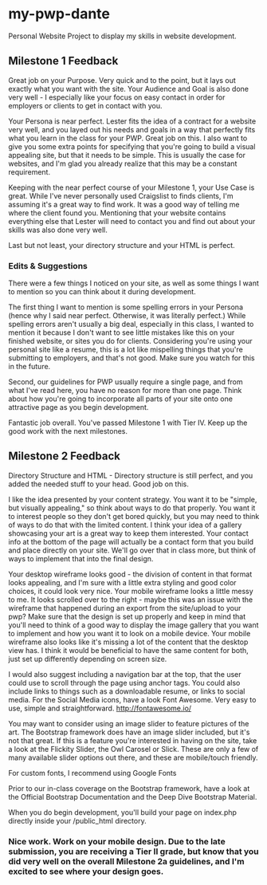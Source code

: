# my-pwp-dante
Personal Website Project to display my skills in website development.

## Milestone 1 Feedback

Great job on your Purpose. Very quick and to the point, but it lays out exactly what you want with the site. 
Your Audience and Goal is also done very well - I especially like your focus on easy contact in order for employers or clients to get in contact with you. 

Your Persona is near perfect. Lester fits the idea of a contract for a website very well, and you layed out  his needs and goals in a way that perfectly fits what you learn in the class for your PWP. Great job on this. I also want to give you some extra points for specifying that you're going to build a visual appealing site, but that it needs to be simple. This is usually the case for websites, and I'm glad you already realize that this may be a constant requirement.

Keeping with the near perfect course of your Milestone 1, your Use Case is great. While I've never personally used Craigslist to finds clients, I'm assuming it's a great way to find work. It was a good way of telling me where the client found you. Mentioning that your website contains everything else that Lester will need to contact you and find out about your skills was also done very well.

Last but not least, your directory structure and your HTML is perfect.




### Edits &amp; Suggestions

There were a few things I noticed on your site, as well as some things I want to mention so you can think about it during development.

The first thing I want to mention is some spelling errors in your Persona (hence why I said near perfect. Otherwise, it was literally perfect.) While spelling errors aren't usually a big deal, especially in this class, I wanted to mention it because I don't want to see little mistakes like this on your finished website, or sites you do for clients. Considering you're using your personal site like a resume, this is a lot like mispelling things that you're submitting to employers, and that's not good. Make sure you watch for this in the future.

Second, our guidelines for PWP usually require a single page, and from what I've read here, you have no reason for more than one page. Think about how you're going to incorporate all parts of your site onto one attractive page as you begin development.


Fantastic job overall. You've passed Milestone 1 with Tier IV. Keep up the good work with the next milestones.





## Milestone 2 Feedback

Directory Structure and HTML - Directory structure is still perfect, and you added the needed stuff to your head. Good job on this.

I like the idea presented by your content strategy. You want it to be "simple, but visually appealing," so think about ways to do that properly. You want it to interest people so they don't get bored quickly, but you may need to think of ways to do that with the limited content. I think your idea of a gallery showcasing your art is a great way to keep them interested. Your contact info at the bottom of the page will actually be a contact form that you build and place directly on your site. We'll go over that in class more, but think of ways to implement that into the final design. 

Your desktop wireframe looks good - the division of content in that format looks appealing, and I'm sure with a little extra styling and good color choices, it could look very nice. Your mobile wireframe looks a little messy to me. It looks scrolled over to the right - maybe this was an issue with the wireframe that happened during an export from the site/upload to your pwp? Make sure that the design is set up properly and keep in mind that you'll need to think of a good way to display the image gallery that you want to implement and how you want it to look on a mobile device. Your mobile wireframe also looks like it's missing a lot of the content that the desktop view has. I think it would be beneficial to have the same content for both, just set up differently depending on screen size. 

I would also suggest including a navigation bar at the top, that the user could use to scroll through the page using anchor tags. You could also include links to things such as a downloadable resume, or links to social media. For the Social Media icons, have a look Font Awesome. Very easy to use, simple and straightforward. http://fontawesome.io/

You may want to consider using an image slider to feature pictures of the art. The Bootstrap framework does have an image slider included, but it's not that great. If this is a feature you're interested in having on the site, take a look at the Flickity Slider, the Owl Carosel or Slick. These are only a few of many available slider options out there, and these are mobile/touch friendly.

For custom fonts, I recommend using Google Fonts

Prior to our in-class coverage on the Bootstrap framework, have a look at the Official Bootstrap Documentation and the Deep Dive Bootstrap Material.

When you do begin development, you'll build your page on index.php directly inside your /public_html directory.

### Nice work. Work on your mobile design. Due to the late submission, you are receiving a Tier II grade, but know that you did very well on the overall Milestone 2a guidelines, and I'm excited to see where your design goes.
